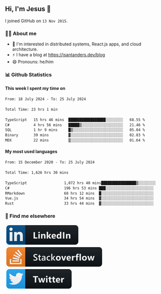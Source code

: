 ## Hi, I'm Jesus 👋

I joined GitHub on `13 Nov 2015`.

<!-- Talking about you -->

### 👨‍💻 About me

- 👦 I'm interested in distributed systems, React.js apps, and cloud architecture.
- ⚡️ I have a blog at <https://jsantanders.dev/blog>
- 😄 Pronouns: he/him

### 📊 Github Statistics

#### This week I spent my time on

<!--START_SECTION:weekly-->

```txt
From: 18 July 2024 - To: 25 July 2024

Total Time: 23 hrs 1 min

TypeScript   15 hrs 46 mins  █████████████████░░░░░░░░   68.55 %
C#           4 hrs 56 mins   █████▒░░░░░░░░░░░░░░░░░░░   21.46 %
SQL          1 hr 9 mins     █▒░░░░░░░░░░░░░░░░░░░░░░░   05.04 %
Binary       39 mins         ▓░░░░░░░░░░░░░░░░░░░░░░░░   02.83 %
MDX          22 mins         ▒░░░░░░░░░░░░░░░░░░░░░░░░   01.64 %
```

<!--END_SECTION:weekly-->

#### My most used languages

<!--START_SECTION:alltime-->

```txt
From: 15 December 2020 - To: 25 July 2024

Total Time: 1,626 hrs 30 mins

TypeScript                 1,072 hrs 40 mins████████████████▒░░░░░░░░   65.95 %
C#                         196 hrs 53 mins ███░░░░░░░░░░░░░░░░░░░░░░   12.11 %
RMarkdown                  68 hrs 12 mins  █░░░░░░░░░░░░░░░░░░░░░░░░   04.19 %
Vue.js                     34 hrs 54 mins  ▓░░░░░░░░░░░░░░░░░░░░░░░░   02.15 %
Rust                       33 hrs 44 mins  ▓░░░░░░░░░░░░░░░░░░░░░░░░   02.07 %
```

<!--END_SECTION:alltime-->

### 📢 Find me elsewhere

<p>
  <a target="_blank" href="https://linkedin.com/in/jsantanders">
    <img src="https://github.com/jsantanders/jsantanders/blob/master/img/linkedin.svg" alt="LinkedIn" style="vertical-align:top; margin:4px">
  </a>
  
  <a target="_blank" href="https://stackoverflow.com/users/7318331/jesus-santander">
    <img src="https://github.com/jsantanders/jsantanders/blob/master/img/stackoverflow.svg" alt="StackOverflow" style="vertical-align:top; margin:4px">
  </a>
  
  <a target="_blank" href="http://twitter.com/jsantanders">
    <img src="https://github.com/jsantanders/jsantanders/blob/master/img/twitter.svg" alt="Twitter" style="vertical-align:top; margin:4px">
  </a>
</p>
